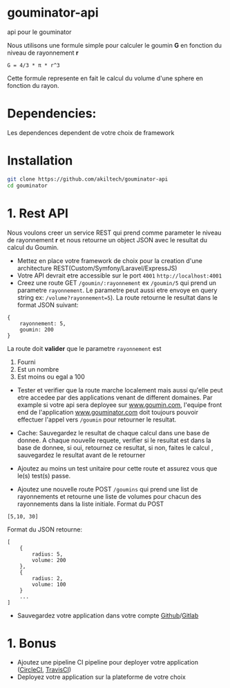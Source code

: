 # gouminator-api
api pour le gouminator

Nous utilisons une formule simple pour calculer le goumin __G__ en fonction du niveau de rayonnement __r__

```
G = 4/3 * π * r^3
```
Cette formule represente en fait le calcul du volume d'une sphere en fonction du rayon.

# Dependencies:

Les dependences dependent de votre choix de framework

# Installation

```bash
git clone https://github.com/akiltech/gouminator-api
cd gouminator
```                                                   

# 1. Rest API
Nous voulons creer un service REST qui prend comme parameter le niveau de rayonnement __r__ et nous retourne un object JSON avec le resultat du calcul du Goumin.

* Mettez en place votre framework de choix pour la creation d'une architecture REST(Custom/Symfony/Laravel/ExpressJS)
* Votre API devrait etre accessible sur le port `4001` `http://localhost:4001`
* Creez une route GET `/goumin/:rayonnement` ex `/goumin/5` qui prend un parametre `rayonnement`. Le parametre peut aussi etre envoye en query string ex: `/volume?rayonnement=5`). La route retourne le resultat dans le format JSON suivant:

```
{
    rayonnement: 5,
    goumin: 200
}
```
La route doit **valider** que le parametre `rayonnement` est 
1. Fourni 
2. Est un nombre
3. Est moins ou egal a 100

* Tester et verifier que la route marche localement mais aussi qu'elle peut etre accedee par des applications venant de different domaines. Par example si votre api sera deployee sur www.goumin.com, l'equipe front end de l'application www.gouminator.com doit toujours pouvoir effectuer l'appel vers `/goumin` pour retourner le resultat.


* Cache: Sauvegardez le resultat de chaque calcul dans une base de donnee. A chaque nouvelle requete, verifier si le resultat est dans la base de donnee, si oui, retournez ce resultat, si non, faites le calcul , sauvegardez le resultat avant de le retourner

* Ajoutez au moins un test unitaire pour cette route et assurez vous que le(s) test(s) passe.

* Ajoutez une nouvelle route POST `/goumins` qui prend une list de rayonnements et retourne une liste de volumes pour chacun des rayonnements dans la liste initiale.
Format du POST 
```
[5,10, 30]
```

Format du JSON retourne:

```
[
    {
        radius: 5,
        volume: 200
    },
    {
        radius: 2,
        volume: 100
    }
    ...
]
```
* Sauvegardez votre application dans votre compte [Github](https://www.github.com)/[Gitlab](https://www.gitlab.com)

# 1. Bonus
* Ajoutez une pipeline CI pipeline pour deployer votre application ([CircleCI](https://circleci.com/), [TravisCI](https://travis-ci.org/))
* Deployez votre application sur la plateforme de votre choix
